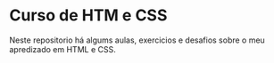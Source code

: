 # Curso de HTM e CSS
<div>
  <p aling="center"> Neste repositorio há algums aulas, exercicios e desafios sobre o meu apredizado em HTML e CSS. </p>
</div>
  




